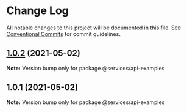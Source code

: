 # Change Log

All notable changes to this project will be documented in this file.
See [Conventional Commits](https://conventionalcommits.org) for commit guidelines.

## [1.0.2](https://github.com/esteveslima/serverless-template/compare/@services/api-examples@1.0.1...@services/api-examples@1.0.2) (2021-05-02)

**Note:** Version bump only for package @services/api-examples





## 1.0.1 (2021-05-02)

**Note:** Version bump only for package @services/api-examples
